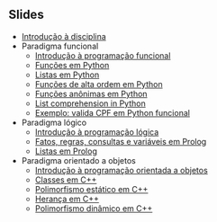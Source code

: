 Slides
------

- [Introdução à disciplina](https://docs.google.com/presentation/d/1SZ2F6yJBt_IIC4nx2LD4iThwgZKGbGDDIhKxgBlKrgw/export/pdf)
- Paradigma funcional
   - [Introdução à programação funcional](https://docs.google.com/presentation/d/14DYQmsCsAKoYhts82zVCZ9zQw6FngpiYPN8b5WiIzAw/export/pdf)
   - [Funções em Python](https://docs.google.com/presentation/d/1fRSxQ1PZtpTWznJULNtrfcrRvhclM8bJqkLi7OIt_jI/export/pdf)
   - [Listas em Python](https://docs.google.com/presentation/d/1RhujRyssNVkQc_W2r-OLAb8sVYSQe8MLTP1580bz4bA/export/pdf)
   - [Funções de alta ordem em Python](https://docs.google.com/presentation/d/1LHcNwX8RyjdoiN4ykJpauCfD2ej0J0X7MAkhKzXXDyM/export/pdf)
   - [Funções anônimas em Python](https://docs.google.com/presentation/d/1LmhKFMm4zNisf8H_I7l8uN-ON04GChCqg9ugzdNvbpQ/export/pdf)
   - [List comprehension in Python](https://docs.google.com/presentation/d/1YpLSfAzdbNnUamzvGUhSMYcrem68LZyAod5cYwCeF3s/export/pdf)
   - [Exemplo: valida CPF em Python funcional](https://docs.google.com/presentation/d/1oYZFXJyVx1t-hHvqDRG_yaVtvQkTAootUTnNbHigv6M/export/pdf)
- Paradigma lógico
   - [Introdução à programação lógica](https://docs.google.com/presentation/d/1r38jcaZLbamiU1VGNj3NfLFp5AjBgg3aKMf7nPbHcY8/export/pdf)
   - [Fatos, regras, consultas e variáveis em Prolog](https://docs.google.com/presentation/d/1DpeJURxTJlarN14J3us6thQjFtQxrguNpJYbz2NajHc/export/pdf)
   - [Listas em Prolog](https://docs.google.com/presentation/d/1IYRDCQcDNgXqdl6Pcg8Z_0jSuQS_d7GtKdZaUUZiKUU/export/pdf)
- Paradigma orientado a objetos
   - [Introdução à programação orientada a objetos](https://docs.google.com/presentation/d/1Z3BkBWRQQ5Ip4mhihbgVWSZBdTjJuul1lL2Hm8vgwW0/export/pdf)
   - [Classes em C++](https://docs.google.com/presentation/d/1g-8GQfHEJRUUocDpjrMcR-lP9ab8IQjTTeV9ktmYX00/export/pdf)
   - [Polimorfismo estático em C++](https://docs.google.com/presentation/d/1aCovKdcxMShhvMo4dBfvVoOs5mS8iYD-sL5XMB5khQE/export/pdf)
   - [Herança em C++](https://docs.google.com/presentation/d/1jyzsYPIPLnsVyAVQ6twKwVeBY0GUagsfA5EjGAD1j78/export/pdf)
   - [Polimorfismo dinâmico em C++](https://docs.google.com/presentation/d/1AzQQ_Ri7Wvlf0QgHITURi7zIainMlS9LKA9rjntrcgY/export/pdf)
